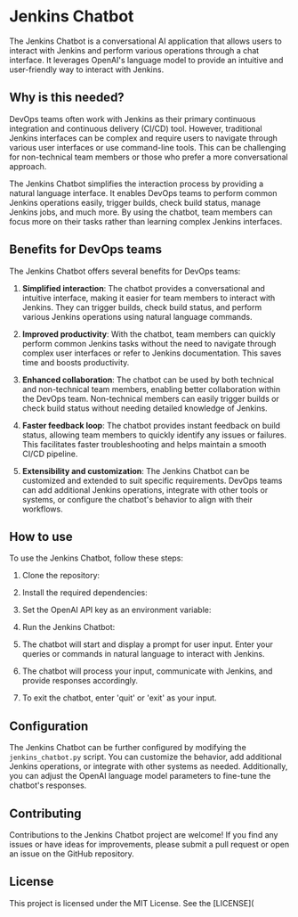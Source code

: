 # Jenkins Chatbot

The Jenkins Chatbot is a conversational AI application that allows users to interact with Jenkins and perform various operations through a chat interface. It leverages OpenAI's language model to provide an intuitive and user-friendly way to interact with Jenkins.

## Why is this needed?

DevOps teams often work with Jenkins as their primary continuous integration and continuous delivery (CI/CD) tool. However, traditional Jenkins interfaces can be complex and require users to navigate through various user interfaces or use command-line tools. This can be challenging for non-technical team members or those who prefer a more conversational approach.

The Jenkins Chatbot simplifies the interaction process by providing a natural language interface. It enables DevOps teams to perform common Jenkins operations easily, trigger builds, check build status, manage Jenkins jobs, and much more. By using the chatbot, team members can focus more on their tasks rather than learning complex Jenkins interfaces.

## Benefits for DevOps teams

The Jenkins Chatbot offers several benefits for DevOps teams:

1. **Simplified interaction**: The chatbot provides a conversational and intuitive interface, making it easier for team members to interact with Jenkins. They can trigger builds, check build status, and perform various Jenkins operations using natural language commands.

2. **Improved productivity**: With the chatbot, team members can quickly perform common Jenkins tasks without the need to navigate through complex user interfaces or refer to Jenkins documentation. This saves time and boosts productivity.

3. **Enhanced collaboration**: The chatbot can be used by both technical and non-technical team members, enabling better collaboration within the DevOps team. Non-technical members can easily trigger builds or check build status without needing detailed knowledge of Jenkins.

4. **Faster feedback loop**: The chatbot provides instant feedback on build status, allowing team members to quickly identify any issues or failures. This facilitates faster troubleshooting and helps maintain a smooth CI/CD pipeline.

5. **Extensibility and customization**: The Jenkins Chatbot can be customized and extended to suit specific requirements. DevOps teams can add additional Jenkins operations, integrate with other tools or systems, or configure the chatbot's behavior to align with their workflows.

## How to use

To use the Jenkins Chatbot, follow these steps:

1. Clone the repository:

2. Install the required dependencies:

3. Set the OpenAI API key as an environment variable:

4. Run the Jenkins Chatbot:

5. The chatbot will start and display a prompt for user input. Enter your queries or commands in natural language to interact with Jenkins.

6. The chatbot will process your input, communicate with Jenkins, and provide responses accordingly.

7. To exit the chatbot, enter 'quit' or 'exit' as your input.

## Configuration

The Jenkins Chatbot can be further configured by modifying the `jenkins_chatbot.py` script. You can customize the behavior, add additional Jenkins operations, or integrate with other systems as needed. Additionally, you can adjust the OpenAI language model parameters to fine-tune the chatbot's responses.

## Contributing

Contributions to the Jenkins Chatbot project are welcome! If you find any issues or have ideas for improvements, please submit a pull request or open an issue on the GitHub repository.

## License

This project is licensed under the MIT License. See the [LICENSE](
